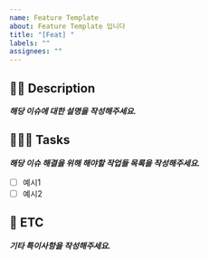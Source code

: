 ```yaml
---
name: Feature Template
about: Feature Template 입니다
title: "[Feat] "
labels: ""
assignees: ""
---
```


## 🫶🏻 Description

**_해당 이슈에 대한 설명을 작성해주세요._**

## 🧑🏻‍💻 Tasks

**_해당 이슈 해결을 위해 해야할 작업들 목록을 작성해주세요._**

- [ ] 예시1
- [ ] 예시2

## 🐳 ETC

**_기타 특이사항을 작성해주세요._**
